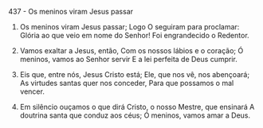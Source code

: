 437 - Os meninos viram Jesus passar

1. Os meninos viram Jesus passar;
   Logo O seguiram para proclamar:
   Glória ao que veio em nome do Senhor!
   Foi engrandecido o Redentor.

2. Vamos exaltar a Jesus, então,
   Com os nossos lábios e o coração;
   Ó meninos, vamos ao Senhor servir
   E a lei perfeita de Deus cumprir.

3. Eis que, entre nós, Jesus Cristo está;
   Ele, que nos vê, nos abençoará;
   As virtudes santas quer nos conceder,
   Para que possamos o mal vencer.

4. Em silêncio ouçamos o que dirá
   Cristo, o nosso Mestre, que ensinará
   A doutrina santa que conduz aos céus;
   Ó meninos, vamos amar a Deus.
